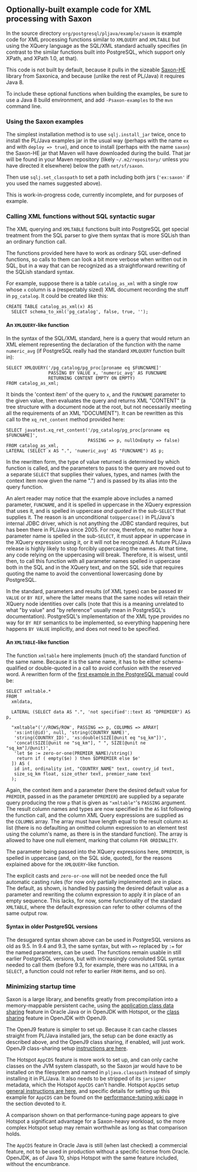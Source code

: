 ## Optionally-built example code for XML processing with Saxon

In the source directory `org/postgresql/pljava/example/saxon` is example code
for XML processing functions similar to `XMLQUERY` and `XMLTABLE` but using
the XQuery language as the SQL/XML standard actually specifies (in contrast
to the similar functions built into PostgreSQL, which support only XPath,
and XPath 1.0, at that).

This code is not built by default, because it pulls in the sizeable [Saxon-HE][]
library from Saxonica, and because (unlike the rest of PL/Java) it requires
Java 8.

To include these optional functions when building the examples, be sure to use
a Java 8 build environment, and add `-Psaxon-examples` to the `mvn` command
line.

### Using the Saxon examples

The simplest installation method is to use `sqlj.install_jar` twice, once to
install the PL/Java examples jar in the usual way (perhaps with the name `ex`
and with `deploy => true`), and once to install (perhaps with the name `saxon`)
the Saxon-HE jar that Maven will have downloaded during the build. That jar
will be found in your Maven repository (likely `~/.m2/repository/` unless you
have directed it elsewhere) below the path `net/sf/saxon`.

Then use `sqlj.set_classpath` to set a path including both jars (`'ex:saxon'` if
you used the names suggested above).

This is work-in-progress code, currently incomplete, and for purposes of
example.

### Calling XML functions without SQL syntactic sugar

The XML querying and `XMLTABLE` functions built into PostgreSQL get special
treatment from the SQL parser to give them syntax that is more SQLish than
an ordinary function call.

The functions provided here have to work as ordinary SQL user-defined
functions, so calls to them can look a bit more verbose when written out
in SQL, but in a way that can be recognized as a straightforward rewriting
of the SQLish standard syntax.

For example, suppose there is a table `catalog_as_xml` with a single row
whose `x` column is a (respectably sized) XML document recording the stuff
in `pg_catalog`. It could be created like this:

    CREATE TABLE catalog_as_xml(x) AS
      SELECT schema_to_xml('pg_catalog', false, true, '');

#### An `XMLQUERY`-like function

In the syntax of the SQL/XML standard, here is a query that would return an XML
element representing the declaration of the function with the name
`numeric_avg` (if PostgreSQL really had the standard `XMLQUERY` function built
in):

    SELECT XMLQUERY('/pg_catalog/pg_proc[proname eq $FUNCNAME]'
                    PASSING BY VALUE x, 'numeric_avg' AS FUNCNAME
                    RETURNING CONTENT EMPTY ON EMPTY)
    FROM catalog_as_xml;

It binds the 'context item' of the query to `x`, and the `FUNCNAME`
parameter to the given value, then evaluates the query and returns XML
"CONTENT" (a tree structure with a document node at the root, but not
necessarily meeting all the requirements of an XML "DOCUMENT"). It can be
rewritten as this call to the `xq_ret_content` method provided here:

    SELECT javatest.xq_ret_content('/pg_catalog/pg_proc[proname eq $FUNCNAME]',
                                   PASSING => p, nullOnEmpty => false)
    FROM catalog_as_xml,
    LATERAL (SELECT x AS ".", 'numeric_avg' AS "FUNCNAME") AS p;

In the rewritten form, the type of value returned is determined by which
function is called, and the parameters to pass to the query are moved out to
a separate `SELECT` that supplies their values, types, and names (with
the context item now given the name ".") and is passed by its alias into the
query function.

An alert reader may notice that the example above includes a named parameter,
`FUNCNAME`, and it is spelled in uppercase in the XQuery expression that uses
it, and is spelled in uppercase _and quoted_ in the sub-`SELECT` that supplies
it. The reason is an unconditional `toUppercase()` in PL/Java's internal JDBC
driver, which is not anything the JDBC standard requires, but has been there
in PL/Java since 2005. For now, therefore, no matter how a parameter name is
spelled in the sub-`SELECT`, it must appear in uppercase in the XQuery
expression using it, or it will not be recognized. A future PL/Java release
is highly likely to stop forcibly uppercasing the names. At that time, any code
relying on the uppercasing will break. Therefore, it is wisest, until then, to
call this function with all parameter names spelled in uppercase both in the
SQL and in the XQuery text, and on the SQL side that requires quoting the name
to avoid the conventional lowercasing done by PostgreSQL.

In the standard, parameters and results (of XML types) can be passed
`BY VALUE` or `BY REF`, where the latter means that the same
nodes will retain their XQuery node identities over calls (note that this is
a meaning unrelated to what "by value" and "by reference" usually mean in
PostgreSQL's documentation). PostgreSQL's implementation of the XML type
provides no way for `BY REF` semantics to be implemented, so everything
happening here happens `BY VALUE` implicitly, and does not need to be
specified.

#### An `XMLTABLE`-like function

The function `xmltable` here implements (much of) the
standard function of the same name. Because it is the same name, it has to
be either schema-qualified or double-quoted in a call to avoid confusion
with the reserved word. A rewritten form of the
[first example in the PostgreSQL manual][xmltex1] could be:

    SELECT xmltable.*
    FROM
      xmldata,
    
      LATERAL (SELECT data AS ".", 'not specified'::text AS "DPREMIER") AS p,
    
      "xmltable"('//ROWS/ROW', PASSING => p, COLUMNS => ARRAY[
       'xs:int(@id)', null, 'string(COUNTRY_NAME)',
       'string(COUNTRY_ID)', 'xs:double(SIZE[@unit eq "sq_km"])',
       'concat(SIZE[@unit ne "sq_km"], " ", SIZE[@unit ne "sq_km"]/@unit)',
       'let $e := zero-or-one(PREMIER_NAME)/string()
        return if ( empty($e) ) then $DPREMIER else $e'
      ]) AS (
       id int, ordinality int, "COUNTRY_NAME" text, country_id text,
       size_sq_km float, size_other text, premier_name text
      );

[xmltex1]: https://www.postgresql.org/docs/10/static/functions-xml.html#FUNCTIONS-XML-PROCESSING-XMLTABLE

Again, the context item and a parameter (here the desired default value for
`PREMIER`, passed in as the parameter `DPREMIER`) are supplied by a separate
query producing the row `p` that is given as `"xmltable"`'s `PASSING` argument.
The result column names and types are now specified in the `AS` list following
the function call, and the column XML Query expressions are supplied as the
`COLUMNS` array. The array must have length equal to the result column `AS`
list (there is no defaulting an omitted column expression to an element test
using the column's name, as there is in the standard function). The array is
allowed to have one null element, marking that column `FOR ORDINALITY`.

The parameter being passed into the XQuery expressions here, `DPREMIER`, is
spelled in uppercase (and, on the SQL side, quoted), for the reasons explained
above for the `XMLQUERY`-like function.

The explicit casts and `zero-or-one` will not be needed once the
full automatic casting rules (for now only partially implemented) are
in place. The default, as shown, is handled by passing the desired default
value as a parameter and rewriting the column expression to apply it in place
of an empty sequence. This lacks, for now, some functionality of the standard
`XMLTABLE`, where the default expression can refer to other columns of the
same output row.

#### Syntax in older PostgreSQL versions

The desugared syntax shown above can be used in PostgreSQL versions as old
as 9.5. In 9.4 and 9.3, the same syntax, but with `=>` replaced by `:=` for
the named parameters, can be used. The functions remain usable in still
earlier PostgreSQL versions, but with increasingly convoluted SQL syntax
needed to call them (before 9.3, for example, there was no `LATERAL` in a
`SELECT`, a function could not refer to earlier `FROM` items, and so on).

### Minimizing startup time

Saxon is a large library, and benefits greatly from precompilation into a
memory-mappable persistent cache, using the
[application class data sharing][appcds] feature in Oracle Java or in
OpenJDK with Hotspot, or the [class sharing][j9cds] feature in OpenJDK with
OpenJ9.

The OpenJ9 feature is simpler to set up. Because it can cache classes straight
from PL/Java installed jars, the setup can be done exactly as described above,
and the OpenJ9 class sharing, if enabled, will just work. OpenJ9 class-sharing
setup [instructions are here][j9cds].

The Hotspot `AppCDS` feature is more work to set up, and can only cache classes
on the JVM system classpath, so the Saxon jar would have to be installed on
the filesystem and named in `pljava.classpath` instead of simply installing it
in PL/Java. It also needs to be stripped of its `jarsigner` metadata, which the
Hotspot `AppCDS` can't handle. Hotspot `AppCDS` setup
[general instructions are here][appcds], and specific details for setting up
this example for `AppCDS` can be found on the
[performance-tuning wiki page][ptwp] in the section devoted to it.

A comparison shown on that performance-tuning page appears
to give Hotspot a significant advantage for a Saxon-heavy workload, so the more
complex Hotspot setup may remain worthwhile as long as that comparison holds.

The `AppCDS` feature in Oracle Java is still (when last checked) a commercial
feature, not to be used in production without a specific license from Oracle.
OpenJDK, as of Java 10, ships Hotspot with the same feature included, without
the encumbrance.


[appcds]: ../install/appcds.html
[j9cds]: ../install/oj9vmopt.html#How_to_set_up_class_sharing_in_OpenJ9
[Saxon-HE]: http://www.saxonica.com/html/products/products.html
[ptwp]: https://github.com/tada/pljava/wiki/Performance-tuning
